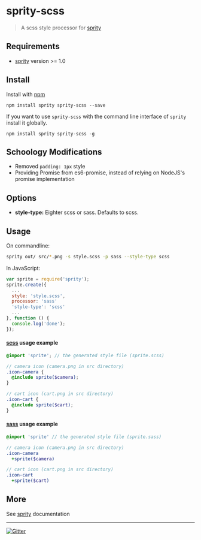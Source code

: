 # sprity-scss

> A scss style processor for [sprity](https://npmjs.org/package/sprity)

## Requirements

- [sprity](https://npmjs.org/package/sprity) version >= 1.0

## Install

Install with [npm](https://npmjs.org/package/sprity-scss)

```
npm install sprity sprity-scss --save
```

If you want to use `sprity-scss` with the command line interface of `sprity` install it globally.

```
npm install sprity sprity-scss -g
```

## Schoology Modifications

* Removed `padding: 1px` style
* Providing Promise from es6-promise, instead of relying on NodeJS's promise implementation

## Options

* **style-type:** Eighter scss or sass. Defaults to scss.

## Usage

On commandline:

```sh
sprity out/ src/*.png -s style.scss -p sass --style-type scss
```

In JavaScript:

```js
var sprite = require('sprity');
sprite.create({
  ...
  style: 'style.scss',
  processor: 'sass'
  'style-type': 'scss'
  ...
}, function () {
  console.log('done');
});
```

#### [scss](http://sass-lang.com/) usage example

```scss
@import 'sprite'; // the generated style file (sprite.scss)

// camera icon (camera.png in src directory)
.icon-camera {
  @include sprite($camera);
}

// cart icon (cart.png in src directory)
.icon-cart {
  @include sprite($cart);
}
```

#### [sass](http://sass-lang.com/) usage example

```sass
@import 'sprite' // the generated style file (sprite.sass)

// camera icon (camera.png in src directory)
.icon-camera
  +sprite($camera)

// cart icon (cart.png in src directory)
.icon-cart
  +sprite($cart)
```

## More

See [sprity](https://npmjs.org/package/sprity) documentation

---
[![Gitter](https://badges.gitter.im/Join%20Chat.svg)](https://gitter.im/sprity/sprity?utm_source=badge&utm_medium=badge&utm_campaign=pr-badge)
